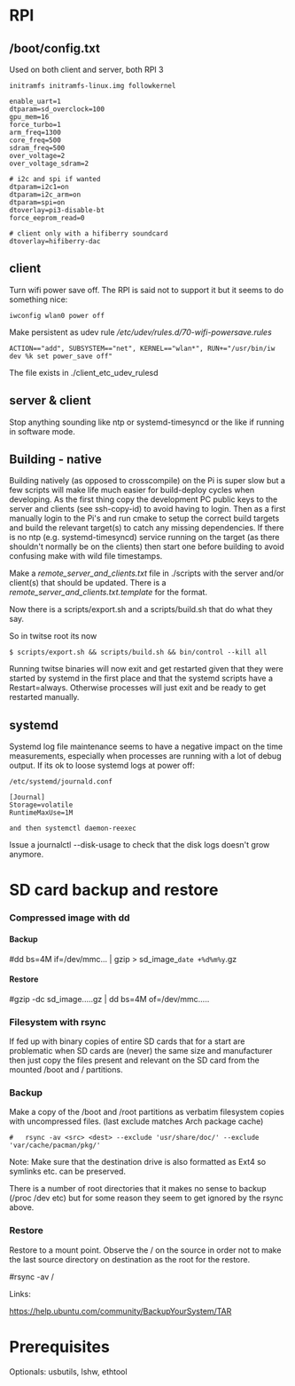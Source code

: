 #  RPI

##  /boot/config.txt

Used on both client and server, both RPI 3

    initramfs initramfs-linux.img followkernel
    
    enable_uart=1
    dtparam=sd_overclock=100
    gpu_mem=16
    force_turbo=1
    arm_freq=1300
    core_freq=500
    sdram_freq=500
    over_voltage=2
    over_voltage_sdram=2
    
    # i2c and spi if wanted
    dtparam=i2c1=on
    dtparam=i2c_arm=on
    dtparam=spi=on
    dtoverlay=pi3-disable-bt
    force_eeprom_read=0
    
    # client only with a hifiberry soundcard
    dtoverlay=hifiberry-dac


## client

Turn wifi power save off. The RPI is said not to support it but it seems to do something nice:

	iwconfig wlan0 power off

Make persistent as udev rule _/etc/udev/rules.d/70-wifi-powersave.rules_

    ACTION=="add", SUBSYSTEM=="net", KERNEL=="wlan*", RUN+="/usr/bin/iw dev %k set power_save off"

The file exists in ./client_etc_udev_rulesd



## server & client

Stop anything sounding like ntp or systemd-timesyncd or the like if running in software mode.

## Building - native

Building natively (as opposed to crosscompile) on the Pi is super slow but a few scripts will make life much easier for build-deploy cycles when developing. As the first thing copy the development PC public keys to the server and clients (see ssh-copy-id) to avoid having to login. Then as a first manually login to the Pi's and  run cmake to setup the correct build targets and build the relevant target(s) to catch any missing dependencies. If there is no ntp (e.g. systemd-timesyncd) service running on the target (as there shouldn't normally be on the clients) then start one before building to avoid confusing make with wild file timestamps.

Make a *remote_server_and_clients.txt* file in ./scripts with the server and/or client(s) that should be updated. There is a *remote_server_and_clients.txt.template* for the format.

Now there is a scripts/export.sh and a scripts/build.sh that do what they say.

So in twitse root its now

`$ scripts/export.sh && scripts/build.sh && bin/control --kill all`

Running twitse binaries will now exit and get restarted given that they were started by systemd in the first place and that the systemd scripts have a Restart=always. Otherwise processes will just exit and be ready to get restarted manually. 

## systemd

Systemd log file maintenance seems to have a negative impact on the time measurements, especially when processes are running with a lot of debug output. If its ok to loose systemd logs at power off:

    /etc/systemd/journald.conf
    
    [Journal]
    Storage=volatile
    RuntimeMaxUse=1M
    
    and then systemctl daemon-reexec

Issue a journalctl --disk-usage to check that the disk logs doesn't grow anymore.



# SD card backup and restore

### Compressed image with dd

#### Backup

#dd bs=4M if=/dev/mmc... | gzip > sd_image_`date +%d%m%y`.gz

#### Restore

#gzip -dc sd_image.....gz | dd bs=4M of=/dev/mmc.....



### Filesystem with rsync

If fed up with binary copies of entire SD cards that for a start are problematic when SD cards are (never) the same size and manufacturer then just copy the files present and relevant on the SD card from the mounted /boot and / partitions.

### Backup

Make a copy of the /boot and /root partitions as verbatim filesystem copies with uncompressed files. (last exclude matches Arch package cache)

```
#	rsync -av <src> <dest> --exclude 'usr/share/doc/' --exclude 'var/cache/pacman/pkg/'
```

Note: Make sure that the destination drive is also formatted as Ext4 so symlinks etc. can be preserved.

There is a number of root directories that it makes no sense to backup (/proc /dev etc) but for some reason they seem to get ignored by the rsync above.

### Restore

Restore to a mount point. Observe the / on the source in order not to make the last source directory on destination as the root for the restore.

#rsync -av <src>/ <dest>



Links:

https://help.ubuntu.com/community/BackupYourSystem/TAR

# Prerequisites

Optionals: usbutils, lshw, ethtool



